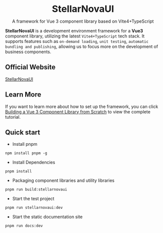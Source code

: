 <br />
<br />
<div style="text-align:center">
<b style="font-size:30px">StellarNovaUI</b>
<p>A framework for Vue 3 component library based on Vite4+TypeScript</p>
</div>

**StellarNovaUI** is a development environment framework for a **Vue3** component library, utilizing the latest `Vite4+TypeScript` tech stack. It supports features such as `on-demand loading`, `unit testing`, `automatic bundling and publishing`, allowing us to focus more on the development of business components.

## Official Website

[StellarNovaUI](https://stellarnovaui.github.io/stellarnovaui/)

## Learn More

If you want to learn more about how to set up the framework, you can click [Building a Vue 3 Component Library from Scratch](https://dev.to/markliu2013/series/27509) to view the complete tutorial.

## Quick start

- Install pnpm

```
npm install pnpm -g
```

- Install Dependencies

```
pnpm install
```

- Packaging component libraries and utility libraries

```
pnpm run build:stellarnovaui
```

- Start the test project

```
pnpm run stellarnovaui:dev
```

- Start the static documentation site

```
pnpm run docs:dev
```
